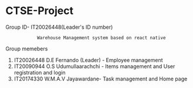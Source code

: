 # CTSE-Project

Group ID- IT20026448(Leader's ID number)

                Warehouse Management system based on react native
            

Group memebers

1. IT20026448 D.E Fernando (Leader) - Employee management 
2. IT20090944 O.S Udumullaarachchi - Items management and User registration and login
3. IT20174330 W.M.A.V Jayawardane- Task management and Home page
